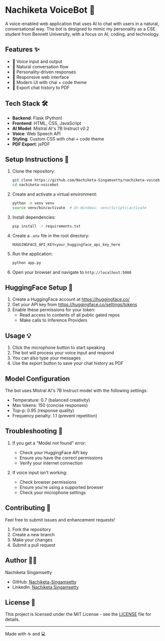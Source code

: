 # Nachiketa VoiceBot 🤖

A voice-enabled web application that uses AI to chat with users in a natural, conversational way. The bot is designed to mimic my personality as a CSE student from Bennett University, with a focus on AI, coding, and technology.

## Features ✨

- 🎤 Voice input and output
- 💬 Natural conversation flow
- 🎯 Personality-driven responses
- 📱 Responsive web interface
- 🎨 Modern UI with chai + code theme
- 💾 Export chat history to PDF

## Tech Stack 🛠️

- **Backend**: Flask (Python)
- **Frontend**: HTML, CSS, JavaScript
- **AI Model**: Mistral AI's 7B Instruct v0.2
- **Voice**: Web Speech API
- **Styling**: Custom CSS with chai + code theme
- **PDF Export**: jsPDF

## Setup Instructions 🚀

1. Clone the repository:
   ```bash
   git clone https://github.com/Nachiketa-Singamsetty/nachiketa-voicebot.git
   cd nachiketa-voicebot
   ```

2. Create and activate a virtual environment:
   ```bash
   python -m venv venv
   source venv/bin/activate  # On Windows: venv\Scripts\activate
   ```

3. Install dependencies:
   ```bash
   pip install -r requirements.txt
   ```

4. Create a `.env` file in the root directory:
   ```
   HUGGINGFACE_API_KEY=your_huggingface_api_key_here
   ```

5. Run the application:
   ```bash
   python app.py
   ```

6. Open your browser and navigate to `http://localhost:5000`

## HuggingFace Setup 🔑

1. Create a HuggingFace account at https://huggingface.co/
2. Get your API key from https://huggingface.co/settings/tokens
3. Enable these permissions for your token:
   - Read access to contents of all public gated repos
   - Make calls to Inference Providers

## Usage 💡

1. Click the microphone button to start speaking
2. The bot will process your voice input and respond
3. You can also type your messages
4. Use the export button to save your chat history as PDF

## Model Configuration

The bot uses Mistral AI's 7B Instruct model with the following settings:
- Temperature: 0.7 (balanced creativity)
- Max tokens: 150 (concise responses)
- Top-p: 0.95 (response quality)
- Frequency penalty: 1.1 (prevent repetition)

## Troubleshooting 🔧

1. If you get a "Model not found" error:
   - Check your HuggingFace API key
   - Ensure you have the correct permissions
   - Verify your internet connection

2. If voice input isn't working:
   - Check browser permissions
   - Ensure you're using a supported browser
   - Check your microphone settings

## Contributing 🤝

Feel free to submit issues and enhancement requests!

1. Fork the repository
2. Create a new branch
3. Make your changes
4. Submit a pull request

## Author 👨‍💻

Nachiketa Singamsetty
- GitHub: [Nachiketa-Singamsetty](https://github.com/Nachiketa-Singamsetty)
- LinkedIn: [Nachiketa Singamsetty](https://www.linkedin.com/in/nachiketa-singamsetty/)

## License 📄

This project is licensed under the MIT License - see the [LICENSE](LICENSE) file for details.

---
Made with ☕ and 💻 